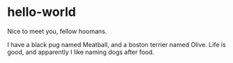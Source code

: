 # hello-world
Nice to meet you, fellow hoomans.

I have a black pug named Meatball, and a boston terrier named Olive. Life is good, and apparently I like naming dogs after food.
